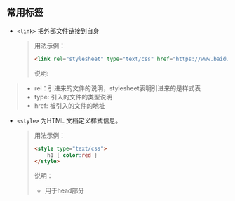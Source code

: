 ## 常用标签
* `<link>` 把外部文件链接到自身

  > 用法示例：
  >
  > ```html
  > <link rel="stylesheet" type="text/css" href="https://www.baidu.com">
  > ```
  > 说明: 
  >
> * rel：引进来的文件的说明，stylesheet表明引进来的是样式表
  > * type: 引入的文件的类型说明
  > * href: 被引入的文件的地址
  
  
  
* `<style>` 为HTML 文档定义样式信息。

  > 用法示例：
  >
  > ```html
  > <style type="text/css">
  >     h1 { color:red }
  > </style>
  > ```
  >
  > 说明：
  >
  > * 用于head部分


